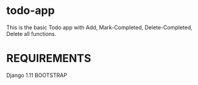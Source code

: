 # todo-app

This is the basic Todo app with Add, Mark-Completed, Delete-Completed, Delete all functions.

# REQUIREMENTS
Django 1.11
BOOTSTRAP
